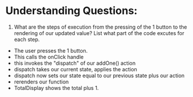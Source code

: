 # Understanding Questions:
1. What are the steps of execution from the pressing of the 1 button to the rendering of our updated value? List what part of the code excutes for each step.
* The user presses the 1 button.
* This calls the onClick handle
* this invokes the "dispatch" of our addOne() action
* dispatch takes our current state, applies the action
* dispatch now sets our state equal to our previous state plus our action
* rerenders our function
* TotalDisplay shows the total plus 1.
